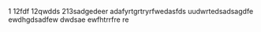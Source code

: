 1
12fdf
12qwdds
213sadgedeer
adafyrtgrtryrfwedasfds
uudwrtedsadsagdfe
ewdhgdsadfew
dwdsae
ewfhtrrfre
re
